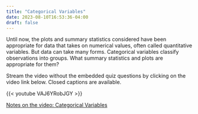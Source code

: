 ```yaml
---
title: "Categorical Variables"
date: 2023-08-10T16:53:36-04:00
draft: false
---
```


Until now, the plots and summary statistics considered have been appropriate for data that takes on numerical values, often called quantitative variables.  But data can take many forms.  Categorical variables classify observations into groups.  What summary statistics and plots are appropriate for them?

Stream the video without the embedded quiz questions by clicking on the video link below. Closed captions are available.

{{< youtube VAJ6YRobJGY >}}

[Notes on the video: Categorical Variables](../1-5-Categorical-Variables.pdf)